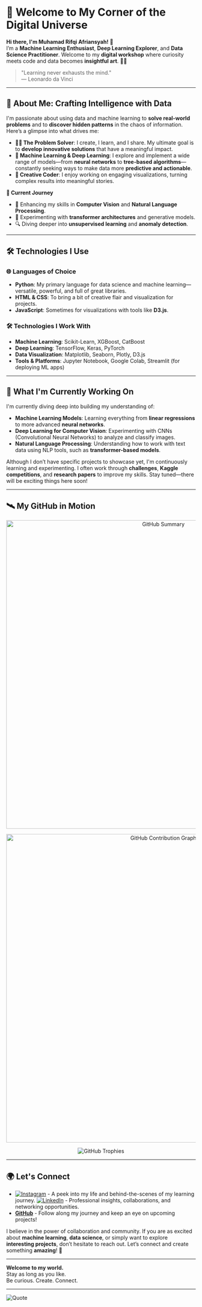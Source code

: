 # 🌌 Welcome to My Corner of the Digital Universe

**Hi there, I'm Muhamad Rifqi Afriansyah!** 👋  
I’m a **Machine Learning Enthusiast**, **Deep Learning Explorer**, and **Data Science Practitioner**. Welcome to my **digital workshop** where curiosity meets code and data becomes **insightful art**. 🚀✨

> "Learning never exhausts the mind."  
> — Leonardo da Vinci

---

## 🔬 About Me: Crafting Intelligence with Data

I'm passionate about using data and machine learning to **solve real-world problems** and to **discover hidden patterns** in the chaos of information. Here’s a glimpse into what drives me:

- **👨‍💻 The Problem Solver**: I create, I learn, and I share. My ultimate goal is to **develop innovative solutions** that have a meaningful impact.
- **🧠 Machine Learning & Deep Learning**: I explore and implement a wide range of models—from **neural networks** to **tree-based algorithms**—constantly seeking ways to make data more **predictive and actionable**.
- **🎨 Creative Coder**: I enjoy working on engaging visualizations, turning complex results into meaningful stories.

**🌱 Current Journey**  
- 🌌 Enhancing my skills in **Computer Vision** and **Natural Language Processing**.
- 🤖 Experimenting with **transformer architectures** and generative models.
- 🔍 Diving deeper into **unsupervised learning** and **anomaly detection**.

---

## 🛠️ Technologies I Use

### 🌐 Languages of Choice
- **Python**: My primary language for data science and machine learning—versatile, powerful, and full of great libraries.
- **HTML & CSS**: To bring a bit of creative flair and visualization for projects.
- **JavaScript**: Sometimes for visualizations with tools like **D3.js**.

### 🛠️ Technologies I Work With
- **Machine Learning**: Scikit-Learn, XGBoost, CatBoost
- **Deep Learning**: TensorFlow, Keras, PyTorch
- **Data Visualization**: Matplotlib, Seaborn, Plotly, D3.js
- **Tools & Platforms**: Jupyter Notebook, Google Colab, Streamlit (for deploying ML apps)

---

## 🌱 What I'm Currently Working On

I'm currently diving deep into building my understanding of:

- **Machine Learning Models**: Learning everything from **linear regressions** to more advanced **neural networks**.
- **Deep Learning for Computer Vision**: Experimenting with CNNs (Convolutional Neural Networks) to analyze and classify images.
- **Natural Language Processing**: Understanding how to work with text data using NLP tools, such as **transformer-based models**.

Although I don’t have specific projects to showcase yet, I'm continuously learning and experimenting. I often work through **challenges**, **Kaggle competitions**, and **research papers** to improve my skills. Stay tuned—there will be exciting things here soon!

---

## 🛰️ My GitHub in Motion

<p align="center">
  <img src="https://github-profile-summary-cards.vercel.app/api/cards/profile-details?username=rifqiafr&theme=github_dark" alt="GitHub Summary" width="820">
</p>

<p align="center">
  <img src="https://github-readme-activity-graph.vercel.app/graph?username=rifqiafr&bg_color=0f2d3d&color=1e75ff&line=00bfff&point=1adbce&area=true&hide_border=true" alt="GitHub Contribution Graph" width="820">
</p>

<p align="center">
  <img src="https://github-profile-trophy.vercel.app/?username=rifqiafr&theme=onestar&no-frame=true&row=1&column=6" alt="GitHub Trophies">
</p>

---

## 🌍 Let's Connect

- [![Instagram](https://img.shields.io/badge/Instagram-%23E4405F.svg?&style=for-the-badge&logo=instagram&logoColor=white)](https://www.instagram.com/rifqiafrnsyah/) - A peek into my life and behind-the-scenes of my learning journey.
[![LinkedIn](https://img.shields.io/badge/LinkedIn-%230077B5.svg?&style=for-the-badge&logo=linkedin&logoColor=white)](https://www.linkedin.com/in/mrifqiaf/) - Professional insights, collaborations, and networking opportunities.
- **[GitHub](https://github.com/rifqiafr)** - Follow along my journey and keep an eye on upcoming projects!

I believe in the power of collaboration and community. If you are as excited about **machine learning**, **data science**, or simply want to explore **interesting projects**, don’t hesitate to reach out. Let’s connect and create something **amazing**! 🌌

---

**Welcome to my world.**  
Stay as long as you like.  
Be curious. Create. Connect.

---

![Quote](https://www.brainyquote.com/quotes/nelson_mandela_378967)
